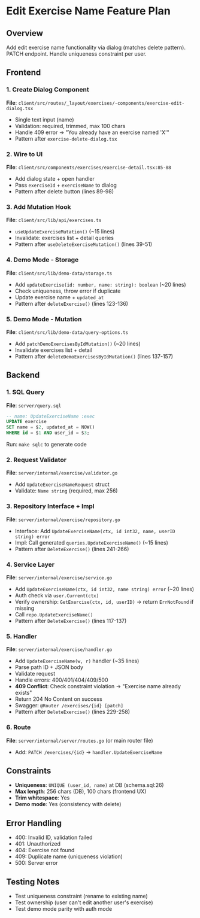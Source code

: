 # Edit Exercise Name Feature Plan

## Overview
Add edit exercise name functionality via dialog (matches delete pattern). PATCH endpoint. Handle uniqueness constraint per user.

## Frontend

### 1. Create Dialog Component
**File**: `client/src/routes/_layout/exercises/-components/exercise-edit-dialog.tsx`
- Single text input (name)
- Validation: required, trimmed, max 100 chars
- Handle 409 error → "You already have an exercise named 'X'"
- Pattern after `exercise-delete-dialog.tsx`

### 2. Wire to UI
**File**: `client/src/components/exercises/exercise-detail.tsx:85-88`
- Add dialog state + open handler
- Pass `exerciseId` + `exerciseName` to dialog
- Pattern after delete button (lines 89-98)

### 3. Add Mutation Hook
**File**: `client/src/lib/api/exercises.ts`
- `useUpdateExerciseMutation()` (~15 lines)
- Invalidate: exercises list + detail queries
- Pattern after `useDeleteExerciseMutation()` (lines 39-51)

### 4. Demo Mode - Storage
**File**: `client/src/lib/demo-data/storage.ts`
- Add `updateExercise(id: number, name: string): boolean` (~20 lines)
- Check uniqueness, throw error if duplicate
- Update exercise name + `updated_at`
- Pattern after `deleteExercise()` (lines 123-136)

### 5. Demo Mode - Mutation
**File**: `client/src/lib/demo-data/query-options.ts`
- Add `patchDemoExercisesByIdMutation()` (~20 lines)
- Invalidate exercises list + detail
- Pattern after `deleteDemoExercisesByIdMutation()` (lines 137-157)

## Backend

### 1. SQL Query
**File**: `server/query.sql`
```sql
-- name: UpdateExerciseName :exec
UPDATE exercise
SET name = $2, updated_at = NOW()
WHERE id = $1 AND user_id = $3;
```
Run: `make sqlc` to generate code

### 2. Request Validator
**File**: `server/internal/exercise/validator.go`
- Add `UpdateExerciseNameRequest` struct
- Validate: `Name string` (required, max 256)

### 3. Repository Interface + Impl
**File**: `server/internal/exercise/repository.go`
- Interface: Add `UpdateExerciseName(ctx, id int32, name, userID string) error`
- Impl: Call generated `queries.UpdateExerciseName()` (~15 lines)
- Pattern after `DeleteExercise()` (lines 241-266)

### 4. Service Layer
**File**: `server/internal/exercise/service.go`
- Add `UpdateExerciseName(ctx, id int32, name string) error` (~20 lines)
- Auth check via `user.Current(ctx)`
- Verify ownership: `GetExercise(ctx, id, userID)` → return `ErrNotFound` if missing
- Call `repo.UpdateExerciseName()`
- Pattern after `DeleteExercise()` (lines 117-137)

### 5. Handler
**File**: `server/internal/exercise/handler.go`
- Add `UpdateExerciseName(w, r)` handler (~35 lines)
- Parse path ID + JSON body
- Validate request
- Handle errors: 400/401/404/409/500
- **409 Conflict**: Check constraint violation → "Exercise name already exists"
- Return 204 No Content on success
- Swagger: `@Router /exercises/{id} [patch]`
- Pattern after `DeleteExercise()` (lines 229-258)

### 6. Route
**File**: `server/internal/server/routes.go` (or main router file)
- Add: `PATCH /exercises/{id}` → `handler.UpdateExerciseName`

## Constraints
- **Uniqueness**: `UNIQUE (user_id, name)` at DB (schema.sql:26)
- **Max length**: 256 chars (DB), 100 chars (frontend UX)
- **Trim whitespace**: Yes
- **Demo mode**: Yes (consistency with delete)

## Error Handling
- 400: Invalid ID, validation failed
- 401: Unauthorized
- 404: Exercise not found
- 409: Duplicate name (uniqueness violation)
- 500: Server error

## Testing Notes
- Test uniqueness constraint (rename to existing name)
- Test ownership (user can't edit another user's exercise)
- Test demo mode parity with auth mode
